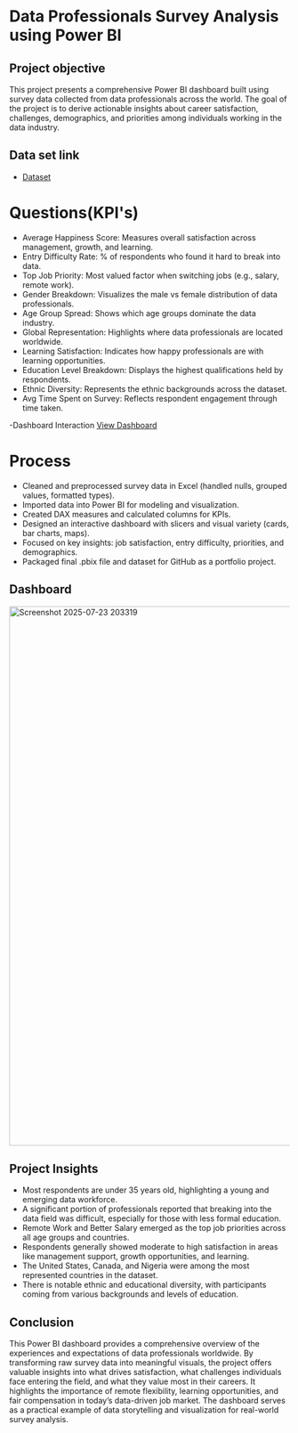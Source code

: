 # Data Professionals Survey Analysis using Power BI
## Project objective
This project presents a comprehensive Power BI dashboard built using survey data collected from data professionals across the world. The goal of the project is to derive actionable insights about career satisfaction, challenges, demographics, and priorities among individuals working in the data industry.

## Data set link
- <a href="https://github.com/Meghanaaaaaaaaaaaaa/Power-bi-dashboard/blob/main/Power%20BI%20-%20Final%20Project.xlsx">Dataset</a>

# Questions(KPI's)
- Average Happiness Score: Measures overall satisfaction across management, growth, and learning.
- Entry Difficulty Rate: % of respondents who found it hard to break into data.
- Top Job Priority: Most valued factor when switching jobs (e.g., salary, remote work).
- Gender Breakdown: Visualizes the male vs female distribution of data professionals.
- Age Group Spread: Shows which age groups dominate the data industry.
- Global Representation: Highlights where data professionals are located worldwide.
- Learning Satisfaction: Indicates how happy professionals are with learning opportunities.
- Education Level Breakdown: Displays the highest qualifications held by respondents.
- Ethnic Diversity: Represents the ethnic backgrounds across the dataset.
- Avg Time Spent on Survey: Reflects respondent engagement through time taken.

-Dashboard Interaction <a href="https://github.com/Meghanaaaaaaaaaaaaa/Power-bi-dashboard/blob/main/Data%20professional%20Survey%20project%20power%20bi.pbix">View Dashboard</a>

# Process
- Cleaned and preprocessed survey data in Excel (handled nulls, grouped values, formatted types).
- Imported data into Power BI for modeling and visualization.
- Created DAX measures and calculated columns for KPIs.
- Designed an interactive dashboard with slicers and visual variety (cards, bar charts, maps).
- Focused on key insights: job satisfaction, entry difficulty, priorities, and demographics.
- Packaged final .pbix file and dataset for GitHub as a portfolio project.

## Dashboard
<img width="1919" height="969" alt="Screenshot 2025-07-23 203319" src="https://github.com/user-attachments/assets/71f3bf85-5a0a-4703-8d41-1f027e2e3036" />

 ## Project Insights
- Most respondents are under 35 years old, highlighting a young and emerging data workforce.
- A significant portion of professionals reported that breaking into the data field was difficult, especially for those with less formal education.
- Remote Work and Better Salary emerged as the top job priorities across all age groups and countries.
- Respondents generally showed moderate to high satisfaction in areas like management support, growth opportunities, and learning.
- The United States, Canada, and Nigeria were among the most represented countries in the dataset.
- There is notable ethnic and educational diversity, with participants coming from various backgrounds and levels of education.

## Conclusion
This Power BI dashboard provides a comprehensive overview of the experiences and expectations of data professionals worldwide. By transforming raw survey data into meaningful visuals, the project offers valuable insights into what drives satisfaction, what challenges individuals face entering the field, and what they value most in their careers. It highlights the importance of remote flexibility, learning opportunities, and fair compensation in today’s data-driven job market. The dashboard serves as a practical example of data storytelling and visualization for real-world survey analysis.



